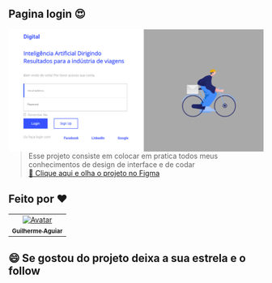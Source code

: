 ## Pagina login :heart_eyes:

<img align="right"  src = "https://github.com/kadeguilherme/JsEstudos/blob/master/page-login/src/assets/Print.png"> 

>Esse projeto consiste em colocar em pratica todos meus conhecimentos de design de interface e de codar<br>
><a href = 'https://www.figma.com/file/WYleujFeudJd0SfjjPsr54/Page-login?node-id=0%3A1'> 🎨 Clique aqui e olha o projeto no Figma </a>
       
  


##  Feito por ❤
  <table>
  <td align = 'center'>
      <a href = '#'>
        <img src="https://avatars.githubusercontent.com/u/42500464?s=400&u=a049264c93bfb80260b09e275b9e83430e4218c2&v=4" width="100px;" alt="Avatar"/><br>
        <sub>
          <b> Guilherme Aguiar </b>
          </sub>
    </a>
  </table>
  
## 😄 Se gostou do projeto deixa a sua estrela e o follow<br>
